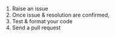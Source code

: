 1. Raise an issue
2. Once issue & resolution are confirmed, 
3. Test & format your code 
4. Send a pull request
